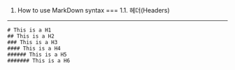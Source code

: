 1. How to use MarkDown syntax
===
1.1. 헤더(Headers)
---
```
# This is a H1
## This is a H2
### This is a H3
#### This is a H4
###### This is a H5
####### This is a H6
```
